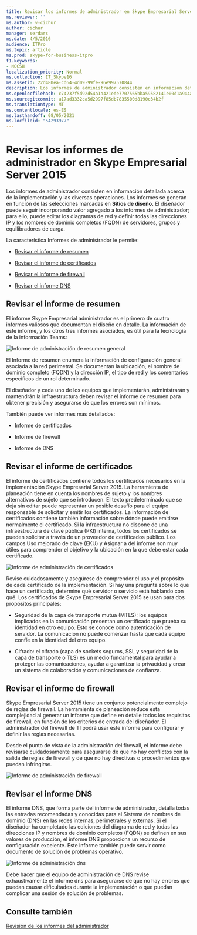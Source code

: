 ```yaml
---
title: Revisar los informes de administrador en Skype Empresarial Server 2015
ms.reviewer: ''
ms.author: v-cichur
author: cichur
manager: serdars
ms.date: 4/5/2016
audience: ITPro
ms.topic: article
ms.prod: skype-for-business-itpro
f1.keywords:
- NOCSH
localization_priority: Normal
ms.collection: IT_Skype16
ms.assetid: 22d480ea-cd64-4d09-99fe-96e997570844
description: Los informes de administrador consisten en información detallada acerca de la implementación y las diversas operaciones. Los informes se generan en función de las selecciones marcadas en Sitios de diseño. El diseñador puede seguir incorporando valor agregado a los informes de administrador; para ello, puede editar los diagramas de red y definir todas las direcciones IP y los nombres de dominio completos (FQDN) de servidores, grupos y equilibradores de carga.
ms.openlocfilehash: c74237f5d92d54a1a421ede7707565bba59582141e00d1a944a88c2e8c096c88
ms.sourcegitcommit: a17ad3332ca5d2997f85db7835500d8190c34b2f
ms.translationtype: MT
ms.contentlocale: es-ES
ms.lasthandoff: 08/05/2021
ms.locfileid: "54293977"
---
```

# <a name="review-the-administrator-reports-in-skype-for-business-server-2015"></a>Revisar los informes de administrador en Skype Empresarial Server 2015

Los informes de administrador consisten en información detallada acerca de la implementación y las diversas operaciones. Los informes se generan en función de las selecciones marcadas en **Sitios de diseño.** El diseñador puede seguir incorporando valor agregado a los informes de administrador; para ello, puede editar los diagramas de red y definir todas las direcciones IP y los nombres de dominio completos (FQDN) de servidores, grupos y equilibradores de carga.

La característica Informes de administrador le permite:

- [Revisar el informe de resumen](review-the-administrator-reports.md#Summary_report)

- [Revisar el informe de certificados](review-the-administrator-reports.md#Certificates_Report)

- [Revisar el informe de firewall](review-the-administrator-reports.md#Firewall_report)

- [Revisar el informe DNS](review-the-administrator-reports.md#DNS_Report)

## <a name="review-the-summary-report"></a>Revisar el informe de resumen
<a name="Summary_report"> </a>

El informe Skype Empresarial administrador es el primero de cuatro informes valiosos que documentan el diseño en detalle. La información de este informe, y los otros tres informes asociados, es útil para la tecnología de la información Teams:

![Informe de administración de resumen general](../../media/General_Summary_Report_Admin_Report.png)

El Informe de resumen enumera la información de configuración general asociada a la red perimetral. Se documentan la ubicación, el nombre de dominio completo (FQDN) y la dirección IP, el tipo de red y los comentarios específicos de un rol determinado.

El diseñador y cada uno de los equipos que implementarán, administrarán y mantendrán la infraestructura deben revisar el informe de resumen para obtener precisión y asegurarse de que los errores son mínimos.

También puede ver informes más detallados:

- Informe de certificados

- Informe de firewall

- Informe de DNS

## <a name="review-the-certificates-report"></a>Revisar el informe de certificados
<a name="Certificates_Report"> </a>

El informe de certificados contiene todos los certificados necesarios en la implementación Skype Empresarial Server 2015. La herramienta de planeación tiene en cuenta los nombres de sujeto y los nombres alternativos de sujeto que se introducen. El texto predeterminado que se deja sin editar puede representar un posible desafío para el equipo responsable de solicitar y emitir los certificados. La información de certificados contiene también información sobre dónde puede emitirse normalmente el certificado. Si la infraestructura no dispone de una infraestructura de clave pública (PKI) interna, todos los certificados se pueden solicitar a través de un proveedor de certificados público. Los campos Uso mejorado de clave (EKU) y Asignar a del informe son muy útiles para comprender el objetivo y la ubicación en la que debe estar cada certificado.

![Informe de administración de certificados](../../media/Certificates_Report_Admin_Report.png)

Revise cuidadosamente y asegúrese de comprender el uso y el propósito de cada certificado de la implementación. Si hay una pregunta sobre lo que hace un certificado, determine qué servidor o servicio está hablando con qué. Los certificados de Skype Empresarial Server 2015 se usan para dos propósitos principales:

- Seguridad de la capa de transporte mutua (MTLS): los equipos implicados en la comunicación presentan un certificado que prueba su identidad en otro equipo. Esto se conoce como autenticación de servidor. La comunicación no puede comenzar hasta que cada equipo confíe en la identidad del otro equipo.

- Cifrado: el cifrado (capa de sockets seguros, SSL y seguridad de la capa de transporte o TLS) es un medio fundamental para ayudar a proteger las comunicaciones, ayudar a garantizar la privacidad y crear un sistema de colaboración y comunicaciones de confianza.

## <a name="review-the-firewall-report"></a>Revisar el informe de firewall
<a name="Firewall_report"> </a>

Skype Empresarial Server 2015 tiene un conjunto potencialmente complejo de reglas de firewall. La herramienta de planeación reduce esta complejidad al generar un informe que define en detalle todos los requisitos de firewall, en función de los criterios de entrada del diseñador. El administrador del firewall de TI podrá usar este informe para configurar y definir las reglas necesarias.

Desde el punto de vista de la administración del firewall, el informe debe revisarse cuidadosamente para asegurarse de que no hay conflictos con la salida de reglas de firewall y de que no hay directivas o procedimientos que puedan infringirse.

![Informe de administración de firewall](../../media/Firewall_Report_Admin_Report.png)

## <a name="review-the-dns-report"></a>Revisar el informe DNS
<a name="DNS_Report"> </a>

El informe DNS, que forma parte del informe de administrador, detalla todas las entradas recomendadas y conocidas para el Sistema de nombres de dominio (DNS) en las redes internas, perimetrales y externas. Si el diseñador ha completado las ediciones del diagrama de red y todas las direcciones IP y nombres de dominio completos (FQDN) se definen en sus valores de producción, el informe DNS proporciona un recurso de configuración excelente. Este informe también puede servir como documento de solución de problemas operativo.

![Informe de administración dns](../../media/DNS_Report_Admin_Report.png)

Debe hacer que el equipo de administración de DNS revise exhaustivamente el informe dns para asegurarse de que no hay errores que puedan causar dificultades durante la implementación o que puedan complicar una sesión de solución de problemas.

## <a name="see-also"></a>Consulte también
<a name="DNS_Report"> </a>

[Revisión de los informes del administrador](/previous-versions/office/lync-server-2013/lync-server-2013-reviewing-the-administrator-reports)
